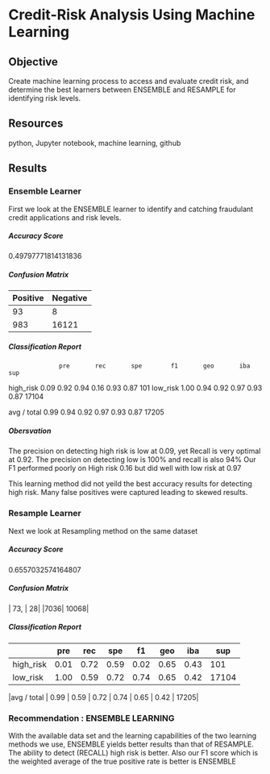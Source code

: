 # Credit-Risk Analysis Using Machine Learning

## Objective

Create machine learning process to access and evaluate credit risk, and determine the best learners between ENSEMBLE and RESAMPLE for identifying risk levels.

## Resources

python, Jupyter notebook, machine learning, github

## Results

### Ensemble Learner

First we look at the ENSEMBLE learner to identify and catching fraudulant credit applications and risk levels. 

##### Accuracy Score 

0.49797771814131836

##### Confusion Matrix
  
  | Positive  | Negative |
| ------------- | ------------- |
| 93            | 8             |
| 983           | 16121         |

   
##### Classification Report
                  pre       rec       spe        f1       geo       iba       sup

  high_risk       0.09      0.92      0.94      0.16      0.93      0.87       101
   low_risk       1.00      0.94      0.92      0.97      0.93      0.87     17104

avg / total       0.99      0.94      0.92      0.97      0.93      0.87     17205

##### Obersvation

The precision on detecting high risk is low at 0.09, yet Recall is very optimal at 0.92.
The precision on detecting low is 100% and recall is also 94%
Our F1 performed poorly on High risk 0.16 but did well with low risk at 0.97

This learning method did not yeild the best accuracy results for detecting high risk. Many false positives were captured leading to skewed results.


### Resample Learner

Next we look at Resampling method on the same dataset

##### Accuracy Score

0.6557032574164807

##### Confusion Matrix

 |  73, |   28|
  |7036| 10068|

##### Classification Report

|              | pre           |rec            |spe              |f1           |geo |iba |sup |
| ------------- | ------------- |------------- | ------------- |------------- | ------------- |------------- | ------------- |
|  high_risk     |  0.01    |  0.72    |  0.59    |  0.02   |   0.65 |     0.43  |     101|
 |  low_risk   |    1.00   |   0.59   |   0.72   |   0.74   |   0.65  |    0.42  |   17104|

|avg / total  |     0.99  |    0.59   |   0.72   |   0.74  |    0.65   |   0.42  |   17205|

### Recommendation : ENSEMBLE LEARNING

With the available data set and the learning capabilities of the two learning methods we use, ENSEMBLE yields better results than that of RESAMPLE. The ability to detect (RECALL) high risk is better. Also our F1 score which is the weighted average of the true positive rate is better is ENSEMBLE


